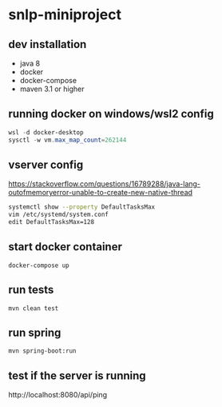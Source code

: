 # snlp-miniproject

## dev installation
  - java 8
  - docker
  - docker-compose
  - maven 3.1 or higher
 
## running docker on windows/wsl2 config
```powershell
wsl -d docker-desktop
sysctl -w vm.max_map_count=262144
```

## vserver config

https://stackoverflow.com/questions/16789288/java-lang-outofmemoryerror-unable-to-create-new-native-thread

```bash
systemctl show --property DefaultTasksMax
vim /etc/systemd/system.conf
edit DefaultTasksMax=128
```

## start docker container

```shell
docker-compose up
```

## run tests

```shell
mvn clean test
```

## run spring

```shell
mvn spring-boot:run
```

## test if the server is running

http://localhost:8080/api/ping
